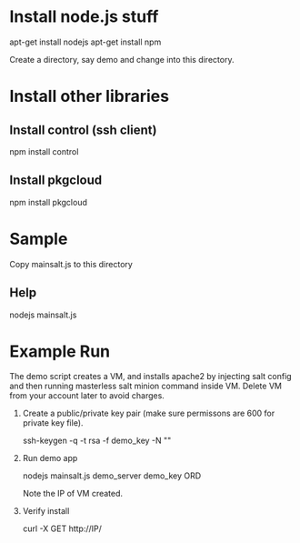Install node.js stuff
=====================
apt-get install nodejs
apt-get install npm

Create a directory, say demo and change into this directory.

Install other libraries
=======================

Install control (ssh client)
----------------------------
npm install control

Install pkgcloud
----------------

npm install pkgcloud

Sample
======

Copy mainsalt.js to this directory

Help
----

nodejs mainsalt.js

Example Run
===========

The demo script creates a VM, and installs apache2 by injecting salt config and then running masterless salt minion command inside VM.
Delete VM from your account later to avoid charges.

1) Create a public/private key pair (make sure permissons are 600 for private key file).

   ssh-keygen -q -t rsa -f demo_key -N ""

2) Run demo app

   nodejs mainsalt.js demo_server  demo_key <user> <apikey>  ORD

   Note the IP of VM created.


3) Verify install

   curl -X GET http://IP/

